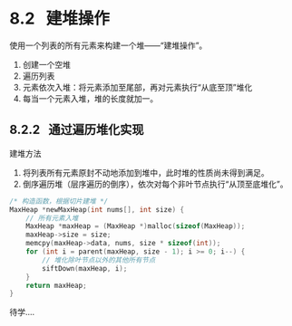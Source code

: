 # 8.2   建堆操作
使用一个列表的所有元素来构建一个堆——“建堆操作”。

1. 创建一个空堆
2. 遍历列表
3. 元素依次入堆：将元素添加至尾部，再对元素执行“从底至顶”堆化
4. 每当一个元素入堆，堆的长度就加一。

## 8.2.2   通过遍历堆化实现
建堆方法

1. 将列表所有元素原封不动地添加到堆中，此时堆的性质尚未得到满足。
2. 倒序遍历堆（层序遍历的倒序），依次对每个非叶节点执行“从顶至底堆化”。

```c
/* 构造函数，根据切片建堆 */
MaxHeap *newMaxHeap(int nums[], int size) {
    // 所有元素入堆
    MaxHeap *maxHeap = (MaxHeap *)malloc(sizeof(MaxHeap));
    maxHeap->size = size;
    memcpy(maxHeap->data, nums, size * sizeof(int));
    for (int i = parent(maxHeap, size - 1); i >= 0; i--) {
        // 堆化除叶节点以外的其他所有节点
        siftDown(maxHeap, i);
    }
    return maxHeap;
}
```

待学....